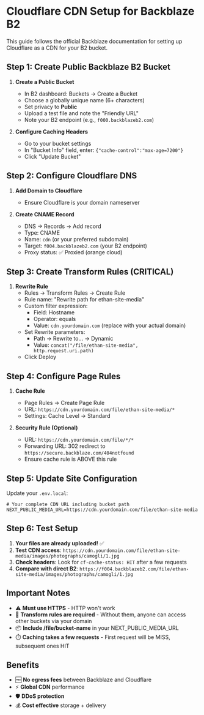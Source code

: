 # Cloudflare CDN Setup for Backblaze B2

This guide follows the official Backblaze documentation for setting up Cloudflare as a CDN for your B2 bucket.

## Step 1: Create Public Backblaze B2 Bucket

1. **Create a Public Bucket**
   - In B2 dashboard: Buckets → Create a Bucket
   - Choose a globally unique name (6+ characters)
   - Set privacy to **Public**
   - Upload a test file and note the "Friendly URL"
   - Note your B2 endpoint (e.g., `f000.backblazeb2.com`)

2. **Configure Caching Headers**
   - Go to your bucket settings
   - In "Bucket Info" field, enter: `{"cache-control":"max-age=7200"}`
   - Click "Update Bucket"

## Step 2: Configure Cloudflare DNS

1. **Add Domain to Cloudflare**
   - Ensure Cloudflare is your domain nameserver

2. **Create CNAME Record**
   - DNS → Records → Add record
   - Type: CNAME
   - Name: `cdn` (or your preferred subdomain)
   - Target: `f004.backblazeb2.com` (your B2 endpoint)
   - Proxy status: ✅ Proxied (orange cloud)

## Step 3: Create Transform Rules (CRITICAL)

1. **Rewrite Rule**
   - Rules → Transform Rules → Create Rule
   - Rule name: "Rewrite path for ethan-site-media"
   - Custom filter expression:
     - Field: Hostname
     - Operator: equals
     - Value: `cdn.yourdomain.com` (replace with your actual domain)
   - Set Rewrite parameters:
     - Path → Rewrite to... → Dynamic
     - Value: `concat("/file/ethan-site-media", http.request.uri.path)`
   - Click Deploy

## Step 4: Configure Page Rules

1. **Cache Rule**
   - Page Rules → Create Page Rule
   - URL: `https://cdn.yourdomain.com/file/ethan-site-media/*`
   - Settings: Cache Level → Standard

2. **Security Rule (Optional)**
   - URL: `https://cdn.yourdomain.com/file/*/*`
   - Forwarding URL: 302 redirect to `https://secure.backblaze.com/404notfound`
   - Ensure cache rule is ABOVE this rule

## Step 5: Update Site Configuration

Update your `.env.local`:
```
# Your complete CDN URL including bucket path
NEXT_PUBLIC_MEDIA_URL=https://cdn.yourdomain.com/file/ethan-site-media
```

## Step 6: Test Setup

1. **Your files are already uploaded!** ✅
2. **Test CDN access**: `https://cdn.yourdomain.com/file/ethan-site-media/images/photographs/camogli/1.jpg`
3. **Check headers**: Look for `cf-cache-status: HIT` after a few requests
4. **Compare with direct B2**: `https://f004.backblazeb2.com/file/ethan-site-media/images/photographs/camogli/1.jpg`

## Important Notes

- ⚠️ **Must use HTTPS** - HTTP won't work
- 🔄 **Transform rules are required** - Without them, anyone can access other buckets via your domain
- 📦 **Include /file/bucket-name** in your NEXT_PUBLIC_MEDIA_URL
- ⏱️ **Caching takes a few requests** - First request will be MISS, subsequent ones HIT

## Benefits

- 🆓 **No egress fees** between Backblaze and Cloudflare
- ⚡ **Global CDN** performance
- 🛡️ **DDoS protection**
- 💰 **Cost effective** storage + delivery